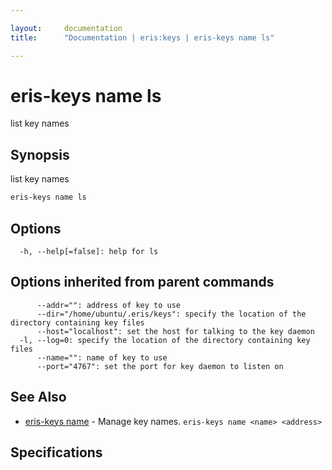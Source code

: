 ```yaml
---

layout:     documentation
title:      "Documentation | eris:keys | eris-keys name ls"

---
```


# eris-keys name ls

list key names

## Synopsis

list key names

```bash
eris-keys name ls
```

## Options

```
  -h, --help[=false]: help for ls
```

## Options inherited from parent commands

```
      --addr="": address of key to use
      --dir="/home/ubuntu/.eris/keys": specify the location of the directory containing key files
      --host="localhost": set the host for talking to the key daemon
  -l, --log=0: specify the location of the directory containing key files
      --name="": name of key to use
      --port="4767": set the port for key daemon to listen on
```

## See Also

* [eris-keys name](https://docs.erisindustries.com/documentation/eris-keys/0.12.0-rc2/eris-keys_name/)	 - Manage key names. `eris-keys name <name> <address>`

## Specifications


